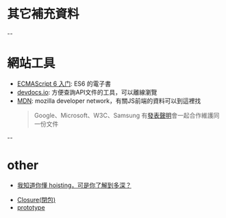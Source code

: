 # 其它補充資料
<!-- .slide: id="appendix_other" -->

--

# 網站工具
<!-- .slide: id="other_resource" -->

- [ECMAScript 6 入门](http://es6.ruanyifeng.com/): ES6 的電子書
- [devdocs.io](https://devdocs.io/javascript/): 方便查詢API文件的工具，可以離線瀏覽
- [MDN](https://developer.mozilla.org/en-US/docs/Web/JavaScript):
  mozilla developer network，有關JS前端的資料可以到這裡找
  > Google、Microsoft、W3C、Samsung 有[發表聲明](https://blog.mozilla.org/blog/2017/10/18/mozilla-brings-microsoft-google-w3c-samsung-together-create-cross-browser-documentation-mdn/)會一起合作維護同一份文件

--

# other

- [我知道你懂 hoisting，可是你了解到多深？](https://blog.techbridge.cc/2018/11/10/javascript-hoisting/)
<!-- .slide: id="other_hoisting" -->
- [Closure(閉包)](https://developer.mozilla.org/zh-TW/docs/Web/JavaScript/Closures)
- [prototype](https://slides.com/mangogan/jsprototype#/)